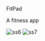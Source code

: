 
FitPad

A fitness app



![ss6](https://user-images.githubusercontent.com/119105452/208398507-976a45ee-0ecb-42b7-a12d-61a82d0c9f43.jpg)
![ss7](https://user-images.githubusercontent.com/119105452/208398502-e06a6204-1fcc-4769-9ace-060fa1c6272c.jpg)



